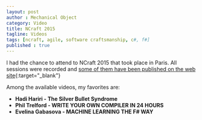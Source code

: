 ```yaml
---
layout: post
author : Mechanical Object
category: Video
title: NCraft 2015 
tagline: Videos
tags: [ncraft, agile, software craftsmanship, c#, f#]
published : true
---
```

I had the chance to attend to NCraft 2015 that took place in Paris. All sessions were recorded and 
[some of them have been published on the web site](http://videos.ncrafts.io/page/2){:target="_blank"}

<!--more-->

Among the available videos, my favorites are:

* **Hadi Hariri - The Silver Bullet Syndrome**
* **Phil Trelford - WRITE YOUR OWN COMPILER IN 24 HOURS** 
* **Evelina Gabasova - MACHINE LEARNING THE F# WAY**